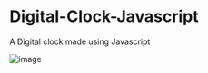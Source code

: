 # Digital-Clock-Javascript
A Digital clock made using Javascript 


![image](https://user-images.githubusercontent.com/62872224/198875900-5719a914-b35c-4e3d-bfc0-69a6b8d9c366.png)
